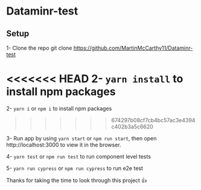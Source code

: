 # Dataminr-test

## Setup
1- Clone the repo git clone https://github.com/MartinMcCarthy11/Dataminr-test

<<<<<<< HEAD
2- `yarn install` to install npm packages
=======
2- `yarn i` or `npm i` to install npm packages
>>>>>>> 674297b08cf7cb4bc57ac3e4394c402b3a5c6620

3- Run app by using `yarn start` or `npm run start`, then open http://localhost:3000 to view it in the browser.

4- `yarn test` or  `npm run test` to run component level tests

5- `yarn run cypress` or `npm run cypress` to run e2e test

Thanks for taking the time to look through this project :+1:
